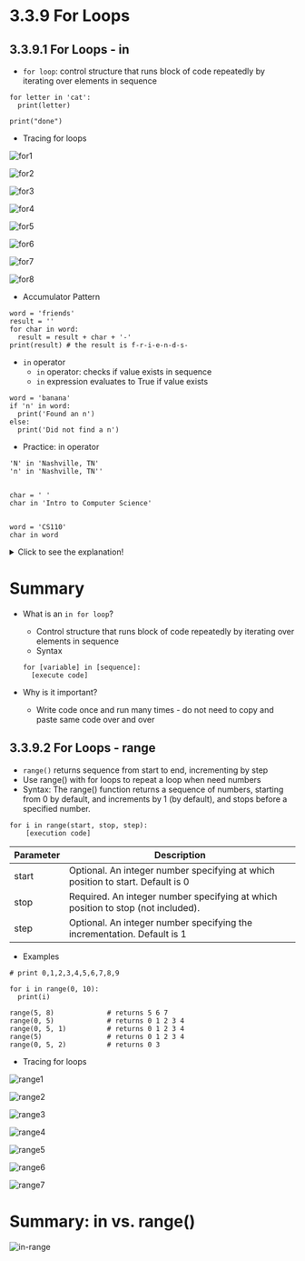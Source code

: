 # 3.3.9 For Loops

## 3.3.9.1 For Loops - in
+ `for loop`: control structure that runs block of code repeatedly by iterating over elements in sequence

~~~
for letter in 'cat':
  print(letter)
  
print("done")
~~~

+ Tracing for loops

![for1](../Resources/for1.png)

![for2](../Resources/for2.png)

![for3](../Resources/for3.png)

![for4](../Resources/for4.png)

![for5](../Resources/for5.png)

![for6](../Resources/for6.png)

![for7](../Resources/for7.png)

![for8](../Resources/for8.png)


+ Accumulator Pattern

~~~~
word = 'friends'
result = ''
for char in word:
  result = result + char + '-'
print(result) # the result is f-r-i-e-n-d-s-
~~~~

+ `in` operator
  - `in` operator: checks if value exists in sequence
  - `in` expression evaluates to True if value exists

~~~~~
word = 'banana'
if 'n' in word:
  print('Found an n')
else:
  print('Did not find a n')
~~~~~

+ Practice: in operator
~~~~
'N' in 'Nashville, TN'
'n' in 'Nashville, TN''


char = ' '
char in 'Intro to Computer Science'


word = 'CS110'
char in word
~~~~

<details>
    <summary>Click to see the explanation!</summary>

![inpractice 1](../Resources/in_practice.png)
</details>

# Summary
+ What is an `in for loop`?
  - Control structure that runs block of code repeatedly by iterating over elements in sequence
  - Syntax
  ~~~~
  for [variable] in [sequence]:
    [execute code]
  ~~~~

+ Why is it important?
  - Write code once and run many times - do not need to copy and paste same code over and over

## 3.3.9.2 For Loops - range
+ `range()` returns sequence from start to end, incrementing by step
+ Use range() with for loops to repeat a loop when need numbers
+ Syntax: The range() function returns a sequence of numbers, starting from 0 by default, and increments by 1 (by default), and stops before a specified number.


~~~~~
for i in range(start, stop, step):
    [execution code]
~~~~~

|Parameter|Description|
|----|----|
|start|Optional. An integer number specifying at which position to start. Default is 0|
|stop|Required. An integer number specifying at which position to stop (not included).|
|step|Optional. An integer number specifying the incrementation. Default is 1|

+ Examples

~~~~
# print 0,1,2,3,4,5,6,7,8,9

for i in range(0, 10):
  print(i)
~~~~


~~~~~
range(5, 8)             # returns 5 6 7
range(0, 5)             # returns 0 1 2 3 4
range(0, 5, 1)          # returns 0 1 2 3 4
range(5)                # returns 0 1 2 3 4
range(0, 5, 2)          # returns 0 3
~~~~~


+ Tracing for loops

![range1](../Resources/range1.png)

![range2](../Resources/range2.png)


![range3](../Resources/range3.png)

![range4](../Resources/range4.png)

![range5](../Resources/range5.png)

![range6](../Resources/range6.png)

![range7](../Resources/range7.png)

# Summary: in vs. range()

![in-range](../Resources/in-range.png)
